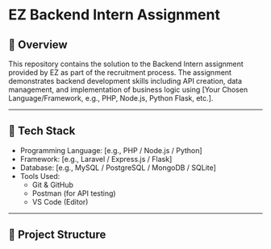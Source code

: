 # EZ Backend Intern Assignment

## 📝 Overview

This repository contains the solution to the Backend Intern assignment provided by EZ as part of the recruitment process. The assignment demonstrates backend development skills including API creation, data management, and implementation of business logic using [Your Chosen Language/Framework, e.g., PHP, Node.js, Python Flask, etc.].

---

## 🚀 Tech Stack

- Programming Language: [e.g., PHP / Node.js / Python]
- Framework: [e.g., Laravel / Express.js / Flask]
- Database: [e.g., MySQL / PostgreSQL / MongoDB / SQLite]
- Tools Used: 
  - Git & GitHub
  - Postman (for API testing)
  - VS Code (Editor)

---

## 📂 Project Structure

